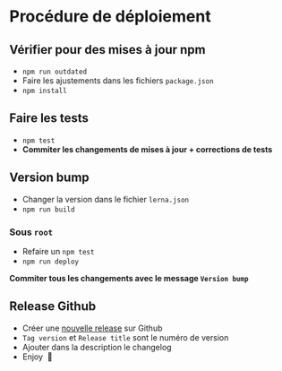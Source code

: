 # Procédure de déploiement

## Vérifier pour des mises à jour npm

- `npm run outdated`
- Faire les ajustements dans les fichiers `package.json`
- `npm install`



## Faire les tests

- `npm test`
- **Commiter les changements de mises à jour + corrections de tests**



## Version bump

- Changer la version dans le fichier `lerna.json`
- `npm run build`

### Sous `root`

- Refaire un `npm test`
- `npm run deploy`

**Commiter tous les changements avec le message `Version bump`**



## Release Github

- Créer une [nouvelle release](https://github.com/absolunet/nwayo/releases/new) sur Github
- `Tag version` et `Release title` sont le numéro de version
- Ajouter dans la description le changelog
- Enjoy  🥂
